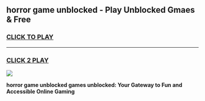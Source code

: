 
## horror game unblocked - Play Unblocked Gmaes & Free
<h3>
<a href="https://premium.freeplayer.one?title=horror_game_unblocked&ref=20F">CLICK TO PLAY</a></h3>
<hr>

<h3>
<a href="https://premium.freeplayer.one?title=horror_game_unblocked&ref=20F">CLICK 2 PLAY</a>
  
</h3>

<a href="https://premium.freeplayer.one?title=horror_game_unblocked&ref=20F/"><img src="https://clearcache.store/games.png"></a>


**horror game unblocked games unblocked: Your Gateway to Fun and Accessible Online Gaming**

